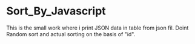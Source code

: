 # Sort_By_Javascript
This is the small work where i print JSON data in table from json fil. Doint Random sort and actual sorting on the basis of "id".
